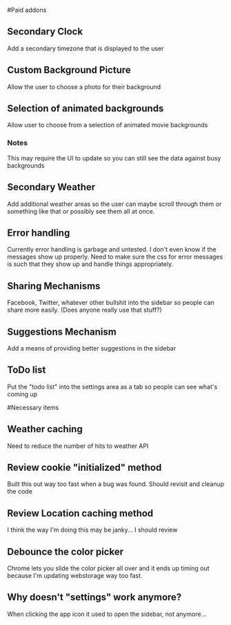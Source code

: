 #Paid addons

## Secondary Clock
Add a secondary timezone that is displayed to the user 

## Custom Background Picture
Allow the user to choose a photo for their background

## Selection of animated backgrounds
Allow user to choose from a selection of animated movie backgrounds
### Notes
This may require the UI to update so you can still see the data against busy backgrounds

## Secondary Weather
Add additional weather areas so the user can maybe scroll through them or something like that or possibly see them all at once.

## Error handling
Currently error handling is garbage and untested. I don't even know if the messages show up properly. Need to make sure the css for error messages is such that they show up and handle things appropriately.

## Sharing Mechanisms
Facebook, Twitter, whatever other bullshit into the sidebar so people can share more easily. (Does anyone really use that stuff?)

## Suggestions Mechanism
Add a means of providing better suggestions in the sidebar

## ToDo list
Put the "todo list" into the settings area as a tab so people can see what's coming up

#Necessary items

## Weather caching
Need to reduce the number of hits to weather API

## Review cookie "initialized" method 
Built this out way too fast when a bug was found. Should revisit and cleanup the code

## Review Location caching method
I think the way I'm doing this may be janky... I should review

## Debounce the color picker
Chrome lets you slide the color picker all over and it ends up timing out because I'm updating webstorage way too fast.

## Why doesn't "settings" work anymore?
When clicking the app icon it used to open the sidebar, not anymore...